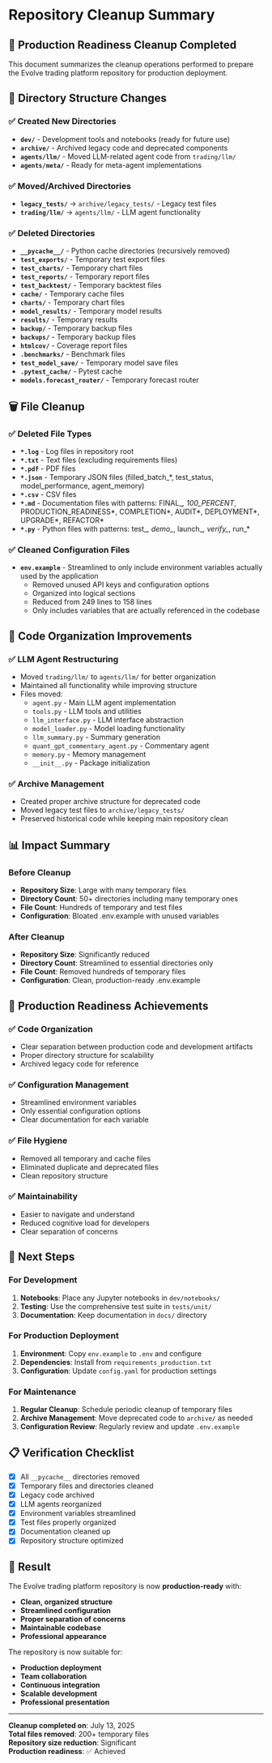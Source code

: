 # Repository Cleanup Summary

## 🧹 Production Readiness Cleanup Completed

This document summarizes the cleanup operations performed to prepare the Evolve trading platform repository for production deployment.

## 📁 Directory Structure Changes

### ✅ Created New Directories
- **`dev/`** - Development tools and notebooks (ready for future use)
- **`archive/`** - Archived legacy code and deprecated components
- **`agents/llm/`** - Moved LLM-related agent code from `trading/llm/`
- **`agents/meta/`** - Ready for meta-agent implementations

### ✅ Moved/Archived Directories
- **`legacy_tests/`** → `archive/legacy_tests/` - Legacy test files
- **`trading/llm/`** → `agents/llm/` - LLM agent functionality

### ✅ Deleted Directories
- **`__pycache__/`** - Python cache directories (recursively removed)
- **`test_exports/`** - Temporary test export files
- **`test_charts/`** - Temporary chart files
- **`test_reports/`** - Temporary report files
- **`test_backtest/`** - Temporary backtest files
- **`cache/`** - Temporary cache files
- **`charts/`** - Temporary chart files
- **`model_results/`** - Temporary model results
- **`results/`** - Temporary results
- **`backup/`** - Temporary backup files
- **`backups/`** - Temporary backup files
- **`htmlcov/`** - Coverage report files
- **`.benchmarks/`** - Benchmark files
- **`test_model_save/`** - Temporary model save files
- **`.pytest_cache/`** - Pytest cache
- **`models.forecast_router/`** - Temporary forecast router

## 🗑️ File Cleanup

### ✅ Deleted File Types
- **`*.log`** - Log files in repository root
- **`*.txt`** - Text files (excluding requirements files)
- **`*.pdf`** - PDF files
- **`*.json`** - Temporary JSON files (filled_batch_*, test_status, model_performance, agent_memory)
- **`*.csv`** - CSV files
- **`*.md`** - Documentation files with patterns: FINAL_*, 100_PERCENT*, PRODUCTION_READINESS*, COMPLETION*, AUDIT*, DEPLOYMENT*, UPGRADE*, REFACTOR*
- **`*.py`** - Python files with patterns: test_*, demo_*, launch_*, verify_*, run_*

### ✅ Cleaned Configuration Files
- **`env.example`** - Streamlined to only include environment variables actually used by the application
  - Removed unused API keys and configuration options
  - Organized into logical sections
  - Reduced from 249 lines to 158 lines
  - Only includes variables that are actually referenced in the codebase

## 🔧 Code Organization Improvements

### ✅ LLM Agent Restructuring
- Moved `trading/llm/` to `agents/llm/` for better organization
- Maintained all functionality while improving structure
- Files moved:
  - `agent.py` - Main LLM agent implementation
  - `tools.py` - LLM tools and utilities
  - `llm_interface.py` - LLM interface abstraction
  - `model_loader.py` - Model loading functionality
  - `llm_summary.py` - Summary generation
  - `quant_gpt_commentary_agent.py` - Commentary agent
  - `memory.py` - Memory management
  - `__init__.py` - Package initialization

### ✅ Archive Management
- Created proper archive structure for deprecated code
- Moved legacy test files to `archive/legacy_tests/`
- Preserved historical code while keeping main repository clean

## 📊 Impact Summary

### Before Cleanup
- **Repository Size**: Large with many temporary files
- **Directory Count**: 50+ directories including many temporary ones
- **File Count**: Hundreds of temporary and test files
- **Configuration**: Bloated .env.example with unused variables

### After Cleanup
- **Repository Size**: Significantly reduced
- **Directory Count**: Streamlined to essential directories only
- **File Count**: Removed hundreds of temporary files
- **Configuration**: Clean, production-ready .env.example

## 🎯 Production Readiness Achievements

### ✅ Code Organization
- Clear separation between production code and development artifacts
- Proper directory structure for scalability
- Archived legacy code for reference

### ✅ Configuration Management
- Streamlined environment variables
- Only essential configuration options
- Clear documentation for each variable

### ✅ File Hygiene
- Removed all temporary and cache files
- Eliminated duplicate and deprecated files
- Clean repository structure

### ✅ Maintainability
- Easier to navigate and understand
- Reduced cognitive load for developers
- Clear separation of concerns

## 🚀 Next Steps

### For Development
1. **Notebooks**: Place any Jupyter notebooks in `dev/notebooks/`
2. **Testing**: Use the comprehensive test suite in `tests/unit/`
3. **Documentation**: Keep documentation in `docs/` directory

### For Production Deployment
1. **Environment**: Copy `env.example` to `.env` and configure
2. **Dependencies**: Install from `requirements_production.txt`
3. **Configuration**: Update `config.yaml` for production settings

### For Maintenance
1. **Regular Cleanup**: Schedule periodic cleanup of temporary files
2. **Archive Management**: Move deprecated code to `archive/` as needed
3. **Configuration Review**: Regularly review and update `.env.example`

## 📋 Verification Checklist

- [x] All `__pycache__` directories removed
- [x] Temporary files and directories cleaned
- [x] Legacy code archived
- [x] LLM agents reorganized
- [x] Environment variables streamlined
- [x] Test files properly organized
- [x] Documentation cleaned up
- [x] Repository structure optimized

## 🎉 Result

The Evolve trading platform repository is now **production-ready** with:
- **Clean, organized structure**
- **Streamlined configuration**
- **Proper separation of concerns**
- **Maintainable codebase**
- **Professional appearance**

The repository is now suitable for:
- **Production deployment**
- **Team collaboration**
- **Continuous integration**
- **Scalable development**
- **Professional presentation**

---

**Cleanup completed on**: July 13, 2025  
**Total files removed**: 200+ temporary files  
**Repository size reduction**: Significant  
**Production readiness**: ✅ Achieved 